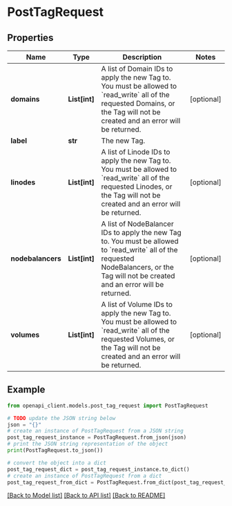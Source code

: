 # PostTagRequest


## Properties

Name | Type | Description | Notes
------------ | ------------- | ------------- | -------------
**domains** | **List[int]** | A list of Domain IDs to apply the new Tag to.  You must be allowed to &#x60;read_write&#x60; all of the requested Domains, or the Tag will not be created and an error will be returned. | [optional] 
**label** | **str** | The new Tag. | 
**linodes** | **List[int]** | A list of Linode IDs to apply the new Tag to.  You must be allowed to &#x60;read_write&#x60; all of the requested Linodes, or the Tag will not be created and an error will be returned. | [optional] 
**nodebalancers** | **List[int]** | A list of NodeBalancer IDs to apply the new Tag to. You must be allowed to &#x60;read_write&#x60; all of the requested NodeBalancers, or the Tag will not be created and an error will be returned. | [optional] 
**volumes** | **List[int]** | A list of Volume IDs to apply the new Tag to.  You must be allowed to &#x60;read_write&#x60; all of the requested Volumes, or the Tag will not be created and an error will be returned. | [optional] 

## Example

```python
from openapi_client.models.post_tag_request import PostTagRequest

# TODO update the JSON string below
json = "{}"
# create an instance of PostTagRequest from a JSON string
post_tag_request_instance = PostTagRequest.from_json(json)
# print the JSON string representation of the object
print(PostTagRequest.to_json())

# convert the object into a dict
post_tag_request_dict = post_tag_request_instance.to_dict()
# create an instance of PostTagRequest from a dict
post_tag_request_from_dict = PostTagRequest.from_dict(post_tag_request_dict)
```
[[Back to Model list]](../README.md#documentation-for-models) [[Back to API list]](../README.md#documentation-for-api-endpoints) [[Back to README]](../README.md)


